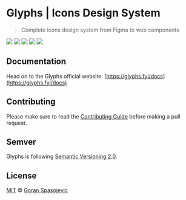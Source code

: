 # Glyphs | Icons Design System

> Complete icons design system from Figma to web components

<a href="https://www.npmjs.com/package/@glyphs/cli"><img src="https://img.shields.io/npm/v/%40glyphs/cli.svg?label=@glyphs/cli"></a>
<a href="https://www.npmjs.com/package/@glyphs/core"><img src="https://img.shields.io/npm/v/%40glyphs/core.svg?label=@glyphs/core"></a>
<a href="https://www.npmjs.com/package/@glyphs/brands"><img src="https://img.shields.io/npm/v/%40glyphs/brands.svg?label=@glyphs/brands"></a>
<a href="https://www.npmjs.com/package/@glyphs/flags"><img src="https://img.shields.io/npm/v/%40glyphs/flags.svg?label=@glyphs/flags"></a>
<a href="https://good-labs.github.io/greater-good-affirmation"><img src="https://good-labs.github.io/greater-good-affirmation/assets/images/badge.svg"></a>

## Documentation

Head on to the Glyphs official website: [https://glyphs.fyi/docs](https://glyphs.fyi/docs)

## Contributing

Please make sure to read the [Contributing Guide](./contributing.md) before making a pull request.

<!-- Thank you to all the people who already [contributed to Glyphs](https://github.com/gorango/glyphs/graphs/contributors). -->

## Semver
Glyphs is following [Semantic Versioning 2.0](https://semver.org/).

## License

[MIT](https://github.com/gorango/glyphs/blob/main/license) © [Goran Spasojevic](https://github.com/gorango)

